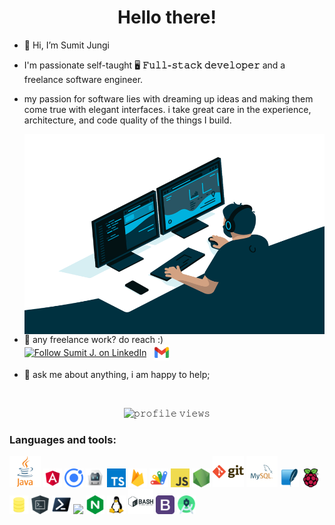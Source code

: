 <h1 align="center">
  Hello there!
</h1>

<!----
![](https://visitor-badge.glitch.me/badge?page_id=Sumit-Jungi.Sumit-Jungi)
--->

- 👋 Hi, I’m Sumit Jungi

- I'm passionate self-taught 🖥 <strong>𝙵𝚞𝚕𝚕-𝚜𝚝𝚊𝚌𝚔 𝚍𝚎𝚟𝚎𝚕𝚘𝚙𝚎𝚛</strong> and a freelance software engineer. 
- my passion for software lies with dreaming up ideas and making them come true with elegant interfaces. i take great care in the experience, architecture, and code quality of the things I build.

  <img align="right" alt="GIF" src="https://github.com/Sumit-Jungi/Sumit-Jungi/blob/master/code.gif?raw=true" width="500" height="320" />

- 💼 any freelance work? do reach :) <br />
[<img src="https://raw.githubusercontent.com/peterthehan/peterthehan/master/assets/linkedin.svg" width="22px" align="center" alt="Follow Sumit J. on LinkedIn" title="Follow Sumit J. on LinkedIn"/>](https://www.linkedin.com/in/sumitjungi/) &nbsp; [<img src="https://raw.githubusercontent.com/github/explore/26c6664ab3c97ff5cef04c3a3f2498bf518186d6/topics/gmail/gmail.png" width="25px" align="center" alt="Send mail to Sumit" title="Send mail to Sumit"/>](mailto:sumit.jungi555@gmail.com) 

- 💬 ask me about anything, i am happy to help;

<br />
<p align="center">
  <img src="https://gpvc.arturio.dev/Sumit-Jungi" alt="𝚙𝚛𝚘𝚏𝚒𝚕𝚎 𝚟𝚒𝚎𝚠𝚜">
<p>

### Languages and tools:

<code><img height="50" src="https://raw.githubusercontent.com/github/explore/26c6664ab3c97ff5cef04c3a3f2498bf518186d6/topics/java/java.png"></code>
<code><img height="30" src="https://raw.githubusercontent.com/github/explore/26c6664ab3c97ff5cef04c3a3f2498bf518186d6/topics/angular/angular.png"></code>
<code><img height="30" src="https://raw.githubusercontent.com/github/explore/26c6664ab3c97ff5cef04c3a3f2498bf518186d6/topics/ionic/ionic.png"></code>
<code><img height="30" src="https://raw.githubusercontent.com/github/explore/26c6664ab3c97ff5cef04c3a3f2498bf518186d6/topics/cordova/cordova.png"></code>
<code><img height="30" src="https://raw.githubusercontent.com/github/explore/26c6664ab3c97ff5cef04c3a3f2498bf518186d6/topics/typescript/typescript.png"></code>
<code><img height="30" src="https://raw.githubusercontent.com/github/explore/26c6664ab3c97ff5cef04c3a3f2498bf518186d6/topics/firebase/firebase.png"></code>
<code><img height="30" src="https://raw.githubusercontent.com/github/explore/26c6664ab3c97ff5cef04c3a3f2498bf518186d6/topics/google-apps-script/google-apps-script.png"></code>
<code><img height="30" src="https://raw.githubusercontent.com/github/explore/26c6664ab3c97ff5cef04c3a3f2498bf518186d6/topics/javascript/javascript.png"></code>
<code><img height="30" src="https://raw.githubusercontent.com/github/explore/26c6664ab3c97ff5cef04c3a3f2498bf518186d6/topics/nodejs/nodejs.png"></code>
<code><img height="50" src="https://raw.githubusercontent.com/github/explore/26c6664ab3c97ff5cef04c3a3f2498bf518186d6/topics/git/git.png"></code>
<code><img height="50" src="https://raw.githubusercontent.com/github/explore/26c6664ab3c97ff5cef04c3a3f2498bf518186d6/topics/mysql/mysql.png"></code>
<code><img height="30" src="https://raw.githubusercontent.com/github/explore/26c6664ab3c97ff5cef04c3a3f2498bf518186d6/topics/sqlite/sqlite.png"></code>
<code><img height="30" src="https://raw.githubusercontent.com/github/explore/26c6664ab3c97ff5cef04c3a3f2498bf518186d6/topics/raspberry-pi/raspberry-pi.png"></code>
<code><img height="30" src="https://raw.githubusercontent.com/github/explore/26c6664ab3c97ff5cef04c3a3f2498bf518186d6/topics/database/database.png"></code>
<code><img height="30" src="https://raw.githubusercontent.com/github/explore/26c6664ab3c97ff5cef04c3a3f2498bf518186d6/topics/angular-cli/angular-cli.png"></code>
<code><img height="30" src="https://raw.githubusercontent.com/github/explore/26c6664ab3c97ff5cef04c3a3f2498bf518186d6/topics/powershell/powershell.png"></code>
<code><img height="30" src="https://github.com/Thomas-George-T/Thomas-George-T/blob/master/assets/jira.svg"></code>
<code><img height="30" src="https://raw.githubusercontent.com/github/explore/26c6664ab3c97ff5cef04c3a3f2498bf518186d6/topics/nginx/nginx.png"></code>
<code><img height="30" src="https://raw.githubusercontent.com/github/explore/26c6664ab3c97ff5cef04c3a3f2498bf518186d6/topics/linux/linux.png"></code>
<code><img height="40" src="https://raw.githubusercontent.com/github/explore/26c6664ab3c97ff5cef04c3a3f2498bf518186d6/topics/bash/bash.png"></code>
<code><img height="30" src="https://raw.githubusercontent.com/github/explore/26c6664ab3c97ff5cef04c3a3f2498bf518186d6/topics/bootstrap/bootstrap.png"></code>
<code><img height="30" src="https://raw.githubusercontent.com/github/explore/26c6664ab3c97ff5cef04c3a3f2498bf518186d6/topics/android-studio/android-studio.png"></code>

<!---- 👀 I’m interested in ...
- 🌱 I’m currently learning ...
- 💞️ I’m looking to collaborate on ...
- 📫 How to reach me ...


Sumit-Jungi/Sumit-Jungi is a ✨ special ✨ repository because its `README.md` (this file) appears on your GitHub profile.
You can click the Preview link to take a look at your changes.
--->
